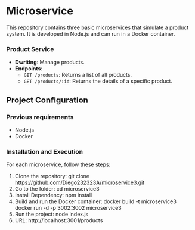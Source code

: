 # Microservice

This repository contains three basic microservices that simulate a product system. It is developed in Node.js and can run in a Docker container.

### Product Service

- **Dwriting**: Manage products.
- **Endpoints**:
  - `GET /products`: Returns a list of all products.
  - `GET /products/:id`: Returns the details of a specific product.

## Project Configuration

### Previous requirements

- Node.js
- Docker

### Installation and Execution

For each microservice, follow these steps:

1. Clone the repository:
      git clone https://github.com/Diego232323A/microservice3.git
2. Go to the folder:
      cd microservice3
3. Install Dependency:
      npm install
4. Build and run the Docker container:
      docker build -t microservice3
      docker run -d -p 3002:3002 microservice3
5. Run the project:
      node index.js
6. URL:
      http://localhost:3001/products